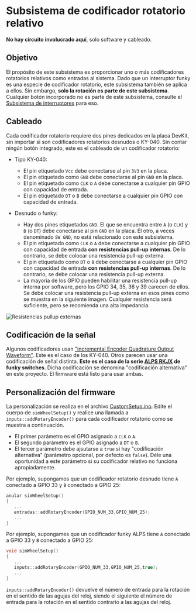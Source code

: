 # Subsistema de codificador rotatorio relativo

**No hay circuito involucrado aquí**, solo software y cableado.

## Objetivo

El propósito de este subsistema es proporcionar uno o más codificadores rotatorios relativos como entradas al sistema. Dado que un interruptor funky es una especie de codificador rotatorio, este subsistema también se aplica a ellos. Sin embargo, **solo la rotación es parte de este subsistema**. Cualquier botón incorporado no es parte de este subsistema, consulte el [Subsistema de interruptores](../Switches/Switches_es.md) para eso.

## Cableado

Cada codificador rotatorio requiere dos pines dedicados en la placa DevKit, sin importar si son codificadores rotatorios desnudos o KY-040. Sin contar ningún botón integrado, este es el cableado de un codificador rotatorio:

- Tipo KY-040:
  
  - El pin etiquetado `Vcc` debe conectarse al pin `3V3` en la placa.
  - El pin etiquetado como `GND` debe conectarse al pin `GND` en la placa.
  - El pin etiquetado como `CLK` o `A` debe conectarse a cualquier pin GPIO con capacidad de entrada.
  - El pin etiquetado `DT` o `B` debe conectarse a cualquier pin GPIO con capacidad de entrada.

- Desnudo o funky:
  
  - Hay dos pines etiquetados `GND`. El que se encuentra entre `A` (o `CLK`) y `B` (o `DT`) debe conectarse al pin `GND` en la placa. El otro, a veces denominado `SW GND`, no está relacionado con este subsistema.
  - El pin etiquetado como `CLK` o `A` debe conectarse a cualquier pin GPIO con capacidad de entrada **con resistencias pull-up internas**. De lo contrario, se debe colocar una resistencia pull-up externa.
  - El pin etiquetado como `DT` o `B` debe conectarse a cualquier pin GPIO con capacidad de entrada **con resistencias pull-up internas**. De lo contrario, se debe colocar una resistencia pull-up externa.
  - La mayoría de los GPIO pueden habilitar una resistencia pull-up interna por software, pero los GPIO 34, 35, 36 y 39 carecen de ellos. Se debe colocar una resistencia pull-up externa en esos pines como se muestra en la siguiente imagen. Cualquier resistencia será suficiente, pero se recomienda una alta impedancia.

![Resistencias pullup externas](./ExternalPullupEncoder.png)


## Codificación de la señal

Algunos codificadores usan ["incremental Encoder Quadrature Output Waveform"](https://www.allaboutcircuits.com/projects/how-to-use-a-rotary-encoder-in-a-mcu-based-project/). Este es el caso de los KY-040. 
Otros parecen usar una codificación de señal distinta. **Este es el caso de la serie [ALPS RKJX](https://docs.rs-online.com/5b4c/0900766b8152c2e9.pdf) de funky switches**. Dicha codificación se denomina "codificación alternativa" en este proyecto.
El firmware está listo para usar ambas.


## Personalización del firmware

La personalización se realiza en el archivo [CustomSetup.ino](../../../../src/Firmware/CustomSetup/CustomSetup.ino).
Edite el cuerpo de `simWheelSetup()` y realice una llamada a `inputs::addRotaryEncoder()` para cada codificador rotatorio como se muestra a continuación.

- El primer parámetro es el GPIO asignado a `CLK` o `A`.
- El segundo parámetro es el GPIO asignado a `DT` o `B`.
- El tercer parámetro debe ajsutarse a  `true` si hay "codificación alternativa" (parámetro opcional, por defecto es `false`). Déle una oportunidad a este parámetro si su codificador relativo no funciona apropiadamente.

Por ejemplo, supongamos que un codificador rotatorio desnudo tiene `A` conectado a GPIO 33 y `B` conectado a GPIO 25:

```c
anular simWheelSetup()
{
   ...
   entradas::addRotaryEncoder(GPIO_NUM_33,GPIO_NUM_25);
   ...
}
```

Por ejemplo, supongames que un codificador funky ALPS tiene `A` conectado a GPIO 33 y `B` conectado a GPIO 25:

```c
void simWheelSetup()
{
   ...
   inputs::addRotaryEncoder(GPIO_NUM_33,GPIO_NUM_25,true);
   ...
}
```

`inputs::addRotaryEncoder()` devuelve el número de entrada para la rotación en el sentido de las agujas del reloj, siendo el siguiente el número de entrada para la rotación en el sentido contrario a las agujas del reloj.